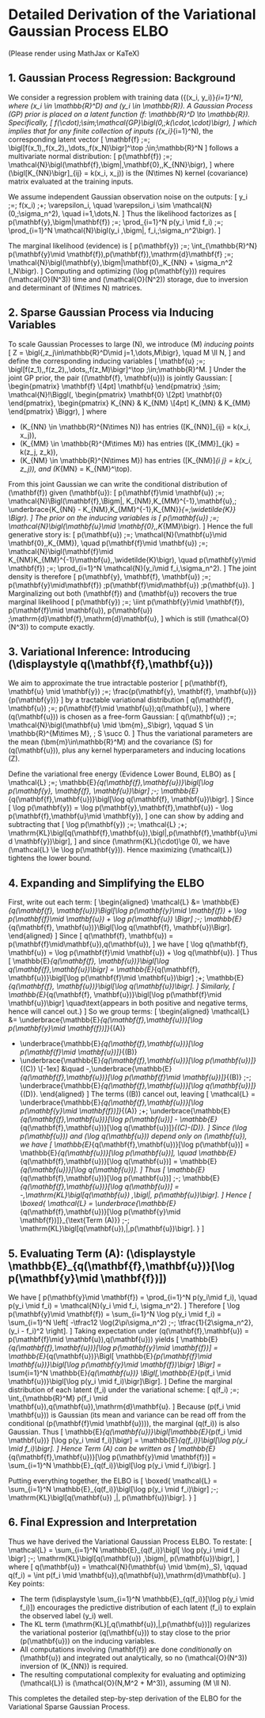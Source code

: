 # Detailed Derivation of the Variational Gaussian Process ELBO

(Please render using MathJax or KaTeX)

## 1. Gaussian Process Regression: Background

We consider a regression problem with training data \(\{(x_i, y_i)\}_{i=1}^N\), where \(x_i \in \mathbb{R}^D\) and \(y_i \in \mathbb{R}\). A Gaussian Process (GP) prior is placed on a latent function \(f: \mathbb{R}^D \to \mathbb{R}\). Specifically,
\[
f(\cdot)\;\sim\;\mathcal{GP}\bigl(0,\;k(\cdot,\cdot)\bigr),
\]
which implies that for any finite collection of inputs \(\{x_i\}_{i=1}^N\), the corresponding latent vector
\[
\mathbf{f} \;=\; \bigl[f(x_1),\,f(x_2),\,\dots,\,f(x_N)\bigr]^\top \;\in\;\mathbb{R}^N
\]
follows a multivariate normal distribution:
\[
p(\mathbf{f}) \;=\; \mathcal{N}\bigl(\mathbf{f}\,\bigm|\,\mathbf{0},\,K_{NN}\bigr),
\]
where \(\bigl[K_{NN}\bigr]_{ij} = k(x_i, x_j)\) is the \(N\times N\) kernel (covariance) matrix evaluated at the training inputs.

We assume independent Gaussian observation noise on the outputs:
\[
y_i \;=\; f(x_i) \;+\; \varepsilon_i, 
\quad
\varepsilon_i \sim \mathcal{N}(0,\;\sigma_n^2), 
\quad i=1,\dots,N.
\]
Thus the likelihood factorizes as
\[
p(\mathbf{y}\,\bigm|\mathbf{f}) 
\;=\; \prod_{i=1}^N p(y_i \mid f_i)
\;=\; \prod_{i=1}^N \mathcal{N}\bigl(y_i \,\bigm|\, f_i,\;\sigma_n^2\bigr).
\]

The marginal likelihood (evidence) is
\[
p(\mathbf{y})
\;=\; \int_{\mathbb{R}^N} p(\mathbf{y}\mid \mathbf{f})\,p(\mathbf{f})\,\mathrm{d}\mathbf{f}
\;=\; \mathcal{N}\bigl(\mathbf{y}\,\bigm|\mathbf{0},\,K_{NN} + \sigma_n^2 I_N\bigr).
\]
Computing and optimizing \(\log p(\mathbf{y})\) requires \(\mathcal{O}(N^3)\) time and \(\mathcal{O}(N^2)\) storage, due to inversion and determinant of \(N\times N\) matrices.

## 2. Sparse Gaussian Process via Inducing Variables

To scale Gaussian Processes to large \(N\), we introduce \(M\) _inducing points_
\[
Z = \bigl\{\,z_j\in\mathbb{R}^D\mid j=1,\dots,M\bigr\}, 
\quad M \ll N,
\]
and define the corresponding inducing variables
\[
\mathbf{u} \;=\; \bigl[f(z_1),\,f(z_2),\,\dots,\,f(z_M)\bigr]^\top \;\in\;\mathbb{R}^M.
\]
Under the joint GP prior, the pair \((\mathbf{f}, \mathbf{u})\) is jointly Gaussian:
\[
\begin{pmatrix} \mathbf{f} \\[4pt] \mathbf{u} \end{pmatrix}
\;\sim\;
\mathcal{N}\!\Biggl(\,
\begin{pmatrix} \mathbf{0} \\[2pt] \mathbf{0} \end{pmatrix},
\begin{pmatrix}
K_{NN} & K_{NM} \\[4pt]
K_{MN} & K_{MM}
\end{pmatrix}
\Biggr),
\]
where
- \(K_{NN} \in \mathbb{R}^{N\times N}\) has entries \([K_{NN}]_{ij} = k(x_i, x_j)\),
- \(K_{MM} \in \mathbb{R}^{M\times M}\) has entries \([K_{MM}]_{jk} = k(z_j, z_k)\),
- \(K_{NM} \in \mathbb{R}^{N\times M}\) has entries \([K_{NM}]_{i j} = k(x_i, z_j)\), and \(K_{MN} = K_{NM}^\top\).

From this joint Gaussian we can write the conditional distribution of \(\mathbf{f}\) given \(\mathbf{u}\):
\[
p(\mathbf{f}\mid \mathbf{u})
\;=\;
\mathcal{N}\Bigl(\mathbf{f}\,\Bigm|\,
K_{NM}\,K_{MM}^{-1}\,\mathbf{u},\;
\underbrace{K_{NN} - K_{NM}\,K_{MM}^{-1}\,K_{MN}}_{=\;\widetilde{K}}
\Bigr).
\]
The prior on the inducing variables is
\[
p(\mathbf{u}) \;=\; \mathcal{N}\bigl(\mathbf{u}\mid \mathbf{0},\,K_{MM}\bigr).
\]
Hence the full generative story is:
\[
p(\mathbf{u}) 
\;=\; \mathcal{N}(\mathbf{u}\mid \mathbf{0},\,K_{MM}), 
\quad
p(\mathbf{f}\mid \mathbf{u}) 
\;=\; \mathcal{N}\bigl(\mathbf{f}\mid K_{NM}K_{MM}^{-1}\mathbf{u},\,\widetilde{K}\bigr),
\quad
p(\mathbf{y}\mid \mathbf{f}) 
\;=\; \prod_{i=1}^N \mathcal{N}(y_i\mid f_i,\sigma_n^2).
\]
The joint density is therefore
\[
p(\mathbf{y}, \mathbf{f}, \mathbf{u})
\;=\;
p(\mathbf{y}\mid\mathbf{f})
\;p(\mathbf{f}\mid\mathbf{u})
\;p(\mathbf{u}).
\]
Marginalizing out both \(\mathbf{f}\) and \(\mathbf{u}\) recovers the true marginal likelihood
\[
p(\mathbf{y})
\;=\;
\iint 
p(\mathbf{y}\mid \mathbf{f})\,
p(\mathbf{f}\mid \mathbf{u})\,
p(\mathbf{u})
\;\mathrm{d}\mathbf{f}\,\mathrm{d}\mathbf{u},
\]
which is still \(\mathcal{O}(N^3)\) to compute exactly.

## 3. Variational Inference: Introducing \(\displaystyle q(\mathbf{f},\mathbf{u})\)

We aim to approximate the true intractable posterior 
\[
p(\mathbf{f}, \mathbf{u} \mid \mathbf{y})
\;=\;
\frac{p(\mathbf{y}, \mathbf{f}, \mathbf{u})}{p(\mathbf{y})}
\]
by a tractable variational distribution 
\[
q(\mathbf{f}, \mathbf{u})
\;=\;
p(\mathbf{f}\mid \mathbf{u})\;q(\mathbf{u}),
\]
where \(q(\mathbf{u})\) is chosen as a free-form Gaussian:
\[
q(\mathbf{u}) \;=\; \mathcal{N}\bigl(\mathbf{u} \mid \bm{m},\,S\bigr),
\qquad
S \in \mathbb{R}^{M\times M}, 
\; S \succ 0.
\]
Thus the variational parameters are the mean \(\bm{m}\in\mathbb{R}^M\) and the covariance \(S\) for \(q(\mathbf{u})\), plus any kernel hyperparameters and inducing locations \(Z\).

Define the variational free energy (Evidence Lower Bound, ELBO) as
\[
\mathcal{L}
\;=\; \mathbb{E}_{q(\mathbf{f},\mathbf{u})}\bigl[\log p(\mathbf{y}, \mathbf{f}, \mathbf{u})\bigr]
\;-\; \mathbb{E}_{q(\mathbf{f},\mathbf{u})}\bigl[\log q(\mathbf{f}, \mathbf{u})\bigr].
\]
Since 
\[
\log p(\mathbf{y}) = \log p(\mathbf{y},\mathbf{f},\mathbf{u}) - \log p(\mathbf{f},\mathbf{u}\mid \mathbf{y}),
\]
one can show by adding and subtracting that
\[
\log p(\mathbf{y})
\;=\;
\mathcal{L}
\;+\;
\mathrm{KL}\bigl[q(\mathbf{f},\mathbf{u})\,\bigl\|\,p(\mathbf{f},\mathbf{u}\mid \mathbf{y})\bigr],
\]
and since \(\mathrm{KL}(\cdot)\ge 0\), we have \(\mathcal{L} \le \log p(\mathbf{y})\). Hence maximizing \(\mathcal{L}\) tightens the lower bound.

## 4. Expanding and Simplifying the ELBO

First, write out each term:
\[
\begin{aligned}
\mathcal{L}
&= \mathbb{E}_{q(\mathbf{f}, \mathbf{u})}\Bigl[\log p(\mathbf{y}\mid \mathbf{f}) 
    + \log p(\mathbf{f}\mid \mathbf{u}) 
    + \log p(\mathbf{u}) \Bigr] 
  \;-\;
  \mathbb{E}_{q(\mathbf{f}, \mathbf{u})}\Bigl[\log q(\mathbf{f}, \mathbf{u})\Bigr].
\end{aligned}
\]
Since 
\[
q(\mathbf{f}, \mathbf{u}) = p(\mathbf{f}\mid\mathbf{u})\,q(\mathbf{u}),
\]
we have
\[
\log q(\mathbf{f}, \mathbf{u})
= \log p(\mathbf{f}\mid \mathbf{u}) + \log q(\mathbf{u}).
\]
Thus
\[
\mathbb{E}_{q(\mathbf{f}, \mathbf{u})}\bigl[\log q(\mathbf{f},\mathbf{u})\bigr]
= \mathbb{E}_{q(\mathbf{f}, \mathbf{u})}\bigl[\log p(\mathbf{f}\mid \mathbf{u})\bigr]
\;+\; \mathbb{E}_{q(\mathbf{f}, \mathbf{u})}\bigl[\log q(\mathbf{u})\bigr].
\]
Similarly,
\[
\mathbb{E}_{q(\mathbf{f}, \mathbf{u})}\bigl[\log p(\mathbf{f}\mid \mathbf{u})\bigr]
\quad\text{appears in both positive and negative terms, hence will cancel out.}
\]
So we group terms:
\[
\begin{aligned}
\mathcal{L}
&= \underbrace{\mathbb{E}_{q(\mathbf{f},\mathbf{u})}[\log p(\mathbf{y}\mid \mathbf{f})]}_{(A)}
  + \underbrace{\mathbb{E}_{q(\mathbf{f},\mathbf{u})}[\log p(\mathbf{f}\mid \mathbf{u})]}_{(B)}
  + \underbrace{\mathbb{E}_{q(\mathbf{f},\mathbf{u})}[\log p(\mathbf{u})]}_{(C)} \\[-1ex]
&\quad
  -\,\underbrace{\mathbb{E}_{q(\mathbf{f},\mathbf{u})}[\log p(\mathbf{f}\mid \mathbf{u})]}_{(B)}
  \;-\; \underbrace{\mathbb{E}_{q(\mathbf{f},\mathbf{u})}[\log q(\mathbf{u})]}_{(D)}.
\end{aligned}
\]
The terms \((B)\) cancel out, leaving
\[
\mathcal{L}
= \underbrace{\mathbb{E}_{q(\mathbf{f},\mathbf{u})}[\log p(\mathbf{y}\mid \mathbf{f})]}_{(A)}
  \;+\; \underbrace{\mathbb{E}_{q(\mathbf{f},\mathbf{u})}[\log p(\mathbf{u})] - \mathbb{E}_{q(\mathbf{f},\mathbf{u})}[\log q(\mathbf{u})]}_{(C)-(D)}.
\]
Since \(\log p(\mathbf{u})\) and \(\log q(\mathbf{u})\) depend only on \(\mathbf{u}\), we have
\[
\mathbb{E}_{q(\mathbf{f},\mathbf{u})}[\log p(\mathbf{u})]
= \mathbb{E}_{q(\mathbf{u})}[\log p(\mathbf{u})], 
\quad
\mathbb{E}_{q(\mathbf{f},\mathbf{u})}[\log q(\mathbf{u})]
= \mathbb{E}_{q(\mathbf{u})}[\log q(\mathbf{u})].
\]
Thus
\[
\mathbb{E}_{q(\mathbf{f},\mathbf{u})}[\log p(\mathbf{u})] 
\;-\; \mathbb{E}_{q(\mathbf{f},\mathbf{u})}[\log q(\mathbf{u})]
= -\,\mathrm{KL}\bigl[q(\mathbf{u}) \,\bigl\|\, p(\mathbf{u})\bigr].
\]
Hence
\[
\boxed{
\mathcal{L}
= \underbrace{\mathbb{E}_{q(\mathbf{f},\mathbf{u})}[\log p(\mathbf{y}\mid \mathbf{f})]}_{\text{Term (A)}}
  \;-\; \mathrm{KL}\bigl[q(\mathbf{u})\,\|\,p(\mathbf{u})\bigr].
}
\]

## 5. Evaluating Term (A): \(\displaystyle \mathbb{E}_{q(\mathbf{f},\mathbf{u})}[\log p(\mathbf{y}\mid \mathbf{f})]\)

We have
\[
p(\mathbf{y}\mid \mathbf{f})
= \prod_{i=1}^N p(y_i\mid f_i),
\quad
p(y_i \mid f_i)
= \mathcal{N}(y_i \mid f_i, \sigma_n^2).
\]
Therefore
\[
\log p(\mathbf{y}\mid \mathbf{f})
= \sum_{i=1}^N \log p(y_i \mid f_i)
= \sum_{i=1}^N \left[
  -\tfrac12 \log(2\pi\sigma_n^2)
  \;-\; \tfrac{1}{2\sigma_n^2}\,(y_i - f_i)^2
\right].
\]
Taking expectation under \(q(\mathbf{f},\mathbf{u}) = p(\mathbf{f}\mid \mathbf{u})\,q(\mathbf{u})\) yields
\[
\mathbb{E}_{q(\mathbf{f},\mathbf{u})}[\log p(\mathbf{y}\mid \mathbf{f})]
= \mathbb{E}_{q(\mathbf{u})}\Bigl[
  \mathbb{E}_{p(\mathbf{f}\mid \mathbf{u})}\bigl[\log p(\mathbf{y}\mid \mathbf{f})\bigr]
\Bigr]
= \sum_{i=1}^N 
  \mathbb{E}_{q(\mathbf{u})}
  \Bigl[\,\mathbb{E}_{p(f_i \mid \mathbf{u})}\bigl[\log p(y_i \mid f_i)\bigr]\Bigr].
\]
Define the marginal distribution of each latent \(f_i\) under the variational scheme:
\[
q(f_i)
\;=\;
\int_{\mathbb{R}^M} p(f_i \mid \mathbf{u})\,q(\mathbf{u})\,\mathrm{d}\mathbf{u}.
\]
Because \(p(f_i \mid \mathbf{u})\) is Gaussian (its mean and variance can be read off from the conditional \(p(\mathbf{f}\mid \mathbf{u})\)), the marginal \(q(f_i)\) is also Gaussian. Thus
\[
\mathbb{E}_{q(\mathbf{u})}\bigl[\mathbb{E}_{p(f_i \mid \mathbf{u})} [\log p(y_i \mid f_i)]\bigr]
= \mathbb{E}_{q(f_i)}\bigl[\log p(y_i \mid f_i)\bigr].
\]
Hence Term (A) can be written as
\[
\mathbb{E}_{q(\mathbf{f},\mathbf{u})}[\log p(\mathbf{y}\mid \mathbf{f})]
= \sum_{i=1}^N \mathbb{E}_{q(f_i)}\bigl[\log p(y_i \mid f_i)\bigr].
\]

Putting everything together, the ELBO is
\[
\boxed{
\mathcal{L}
= \sum_{i=1}^N \mathbb{E}_{q(f_i)}\bigl[\log p(y_i \mid f_i)\bigr]
  \;-\; \mathrm{KL}\bigl[q(\mathbf{u}) \,\|\, p(\mathbf{u})\bigr].
}
\]

## 6. Final Expression and Interpretation

Thus we have derived the Variational Gaussian Process ELBO. To restate:
\[
\mathcal{L}
= \sum_{i=1}^N \mathbb{E}_{q(f_i)}\bigl[ \log p(y_i \mid f_i) \bigr]
  \;-\;
  \mathrm{KL}\bigl[q(\mathbf{u}) \,\bigm\|\, p(\mathbf{u})\bigr],
\]
where
\[
q(\mathbf{u}) = \mathcal{N}(\mathbf{u} \mid \bm{m},\,S),
\qquad
q(f_i) = \int p(f_i \mid \mathbf{u})\,q(\mathbf{u})\,\mathrm{d}\mathbf{u}.
\]
Key points:
- The term \(\displaystyle \sum_{i=1}^N \mathbb{E}_{q(f_i)}[\log p(y_i \mid f_i)]\) encourages the predictive distribution of each latent \(f_i\) to explain the observed label \(y_i\) well.
- The KL term \(\mathrm{KL}[\,q(\mathbf{u})\,\|\,p(\mathbf{u})]\) regularizes the variational posterior \(q(\mathbf{u})\) to stay close to the prior \(p(\mathbf{u})\) on the inducing variables.
- All computations involving \(\mathbf{f}\) are done _conditionally_ on \(\mathbf{u}\) and integrated out analytically, so no \(\mathcal{O}(N^3)\) inversion of \(K_{NN}\) is required.
- The resulting computational complexity for evaluating and optimizing \(\mathcal{L}\) is \(\mathcal{O}(N\,M^2 + M^3)\), assuming \(M \ll N\).

This completes the detailed step-by-step derivation of the ELBO for the Variational Sparse Gaussian Process.
